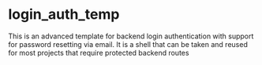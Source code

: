 # login_auth_temp
 This is an advanced template for backend login authentication with support for password resetting via email.
 It is a shell that can be taken and reused for most projects that require protected backend routes